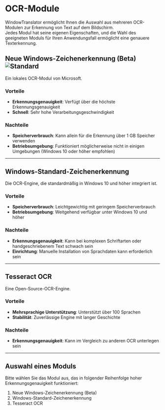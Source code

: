 # OCR-Module

WindowTranslator ermöglicht Ihnen die Auswahl aus mehreren OCR-Modulen zur Erkennung von Text auf dem Bildschirm.  
Jedes Modul hat seine eigenen Eigenschaften, und die Wahl des geeigneten Moduls für Ihren Anwendungsfall ermöglicht eine genauere Texterkennung.

## Neue Windows-Zeichenerkennung (Beta) ![Standard](https://img.shields.io/badge/Standard-brightgreen)

Ein lokales OCR-Modul von Microsoft.

### Vorteile
- **Erkennungsgenauigkeit**: Verfügt über die höchste Erkennungsgenauigkeit
- **Schnell**: Sehr hohe Verarbeitungsgeschwindigkeit

### Nachteile
- **Speicherverbrauch**: Kann allein für die Erkennung über 1 GB Speicher verwenden
- **Betriebsumgebung**: Funktioniert möglicherweise nicht in einigen Umgebungen (Windows 10 oder höher empfohlen)

---

## Windows-Standard-Zeichenerkennung

Die OCR-Engine, die standardmäßig in Windows 10 und höher integriert ist.

### Vorteile
- **Speicherverbrauch**: Leichtgewichtig mit geringem Speicherverbrauch
- **Betriebsumgebung**: Weitgehend verfügbar unter Windows 10 und höher

### Nachteile
- **Erkennungsgenauigkeit**: Kann bei komplexen Schriftarten oder handgeschriebenem Text schwach sein
- **Einrichtung**: Manuelle Installation von Sprachdaten kann erforderlich sein

---

## Tesseract OCR

Eine Open-Source-OCR-Engine.

### Vorteile
- **Mehrsprachige Unterstützung**: Unterstützt über 100 Sprachen
- **Stabilität**: Zuverlässige Engine mit langer Geschichte

### Nachteile
- **Erkennungsgenauigkeit**: Kann im Vergleich zu anderen OCR unterlegen sein

---

## Auswahl eines Moduls

Bitte wählen Sie das Modul aus, das in folgender Reihenfolge hoher Erkennungsgenauigkeit funktioniert:

1. Neue Windows-Zeichenerkennung (Beta)
2. Windows-Standard-Zeichenerkennung
3. Tesseract OCR
